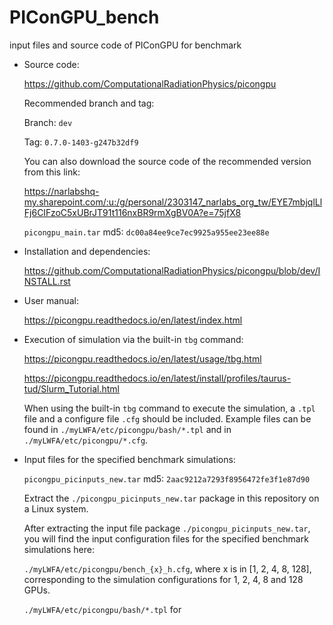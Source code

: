 # PIConGPU_bench
input files and source code of PIConGPU for benchmark

- Source code:

  https://github.com/ComputationalRadiationPhysics/picongpu

  Recommended branch and tag:

  Branch: `dev`

  Tag: `0.7.0-1403-g247b32df9`

  You can also download the source code of the recommended version from this link:

  https://narlabshq-my.sharepoint.com/:u:/g/personal/2303147_narlabs_org_tw/EYE7mbjqlLlFj6CIFzoC5xUBrJT91t116nxBR9rmXgBV0A?e=75jfX8

  `picongpu_main.tar` md5: `dc00a84ee9ce7ec9925a955ee23ee88e`

- Installation and dependencies:

  https://github.com/ComputationalRadiationPhysics/picongpu/blob/dev/INSTALL.rst

- User manual:

  https://picongpu.readthedocs.io/en/latest/index.html

- Execution of simulation via the built-in `tbg` command:
  
  https://picongpu.readthedocs.io/en/latest/usage/tbg.html

  https://picongpu.readthedocs.io/en/latest/install/profiles/taurus-tud/Slurm_Tutorial.html

  When using the built-in `tbg` command to execute the simulation, a `.tpl` file and a configure file `.cfg` should be included. Example files can be found in `./myLWFA/etc/picongpu/bash/*.tpl` and in `./myLWFA/etc/picongpu/*.cfg`.

- Input files for the specified benchmark simulations:

  `picongpu_picinputs_new.tar` md5: `2aac9212a7293f8956472fe3f1e87d90`

  Extract the `./picongpu_picinputs_new.tar` package in this repository on a Linux system.

  After extracting the input file package `./picongpu_picinputs_new.tar`, you will find the input configuration files for the specified benchmark simulations here:

  `./myLWFA/etc/picongpu/bench_{x}_h.cfg`, where x is in [1, 2, 4, 8, 128], corresponding to the simulation configurations for 1, 2, 4, 8 and 128 GPUs.

  `./myLWFA/etc/picongpu/bash/*.tpl` for 










  
